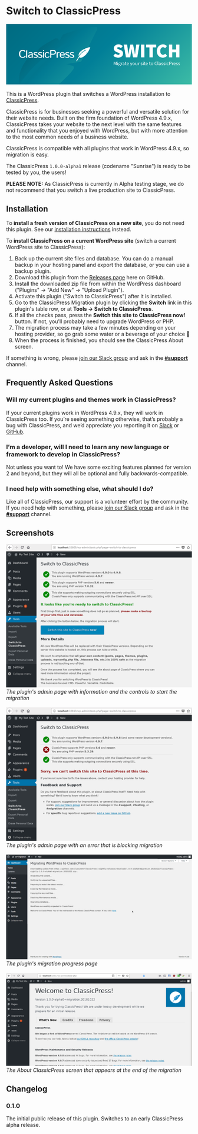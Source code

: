 # Switch to ClassicPress

![](assets/banner-772x250.png)

This is a WordPress plugin that switches a WordPress installation to
[ClassicPress](https://www.classicpress.net).

ClassicPress is for businesses seeking a powerful and versatile solution for
their website needs. Built on the firm foundation of WordPress 4.9.x,
ClassicPress takes your website to the next level with the same features and
functionality that you enjoyed with WordPress, but with more attention to the
most common needs of a business website.

ClassicPress is compatible with all plugins that work in WordPress 4.9.x, so
migration is easy.

The ClassicPress `1.0.0-alpha1` release (codename "Sunrise") is ready to be
tested by you, the users!

**PLEASE NOTE:** As ClassicPress is currently in Alpha testing stage, we do not
recommend that you switch a live production site to ClassicPress.

## Installation

To **install a fresh version of ClassicPress on a new site**, you do not need
this plugin.  See our
[installation instructions](https://docs.classicpress.net/installing-classicpress/)
instead.

To **install ClassicPress on a current WordPress site** (switch a current
WordPress site to ClassicPress):

1. Back up the current site files and database. You can do a manual backup in
   your hosting panel and export the database, or you can use a backup plugin.
2. Download this plugin from the
   [Releases page](https://github.com/ClassicPress/ClassicPress-Migration-Plugin/releases)
   here on GitHub.
3. Install the downloaded zip file from within the WordPress dashboard
   ("Plugins" -> "Add New" -> "Upload Plugin").
4. Activate this plugin ("Switch to ClassicPress") after it is installed.
5. Go to the ClassicPress Migration plugin by clicking the **Switch** link in
   this plugin's table row, or at **Tools -> Switch to ClassicPress**.
6. If all the checks pass, press the **Switch this site to ClassicPress now!**
   button. If not, you'll probably need to upgrade WordPress or PHP.
7. The migration process may take a few minutes depending on your hosting
   provider, so go grab some water or a beverage of your choice 🙂
8. When the process is finished, you should see the ClassicPress About screen.

If something is wrong, please
[join our Slack group](https://www.classicpress.net/join-slack/)
and ask in the
[**#support**](https://classicpress.slack.com/messages/support/)
channel.

## Frequently Asked Questions

### Will my current plugins and themes work in ClassicPress?

If your current plugins work in WordPress 4.9.x, they will work in ClassicPress
too.  If you’re seeing something otherwise, that’s probably a bug with
ClassicPress, and we’d appreciate you reporting it on
[Slack](https://www.classicpress.net/join-slack/)
or
[GitHub](https://github.com/ClassicPress).

### I’m a developer, will I need to learn any new language or framework to develop in ClassicPress?

Not unless you want to!  We have some exciting features planned for version 2
and beyond, but they will all be optional and fully backwards-compatible.

### I need help with something else, what should I do?

Like all of ClassicPress, our support is a volunteer effort by the community.
If you need help with something, please
[join our Slack group](https://www.classicpress.net/join-slack/)
and ask in the
[**#support**](https://classicpress.slack.com/messages/support/)
channel.

## Screenshots

![](assets/screenshot-1.png)
_The plugin's admin page with information and the controls to start the migration_
<br><br>
![](assets/screenshot-2.png)
_The plugin's admin page with an error that is blocking migration_
<br><br>
![](assets/screenshot-3.png)
_The plugin's migration progress page_
<br><br>
![](assets/screenshot-4.png)
_The About ClassicPress screen that appears at the end of the migration_

## Changelog

### 0.1.0

The initial public release of this plugin.  Switches to an early ClassicPress alpha release.
